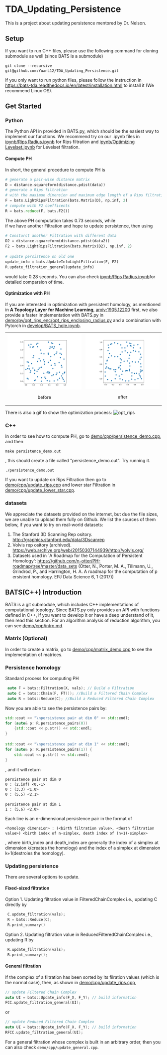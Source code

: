 # TDA_Updating_Persistence
This is a project about updating persistence mentored by Dr. Nelson.

## Setup
If you want to run C++ files, please use the following command for cloning submodule as well (since BATS is a submodule)
```
git clone --recursive git@github.com:YuanL12/TDA_Updating_Persistence.git
```

If you only want to run python files, please follow the instruction in https://bats-tda.readthedocs.io/en/latest/installation.html to install it (We recommend Linux OS).


## Get Started 
### Python
The Python API in provided in BATS.py, which should be the easiest way to implement our functions.
We recommend try on our .ipynb files in [ipynb/Rips Radius.ipynb](ipynb/Rips%20Radius.ipynb) for Rips filtration and [ipynb/Optimizing Levelset.ipynb](ipynb/Optimizing%20Levelset.ipynb) for Levelset filtration. 

#### Compute PH
In short, the general procedure to compute PH is
```Python
# generate a pair-wise distance matrix
D = distance.squareform(distance.pdist(data))
# generate a Rips filtration 
# with the maximun dimension and maximum edge length of a Rips filtration. 
F = bats.LightRipsFiltration(bats.Matrix(D), np.inf, 2)
# compute with F2 coefficents
R = bats.reduce(F, bats.F2())
```
The above PH computation takes 0.73 seconds, while  
if we have another Filtration and hope to update persistence, then using 
```Python
# Consturct another Filtration with different data
D2 = distance.squareform(distance.pdist(data2))
F2 = bats.LightRipsFiltration(bats.Matrix(D2), np.inf, 2)

# update persistence on old one
update_info = bats.UpdateInfoLightFiltration(F, F2)
R.update_filtration_general(update_info)
```
would take 0.28 seconds. You can also check [ipynb/Rips Radius.ipynb](ipynb/Rips%20Radius.ipynb)for detailed comparsion of time.

#### Optimization with PH
If you are interested in optimization with persistent homology, as mentioned in
 **A Topology Layer for Machine Learning**, [arxiv:1905.12200](https://arxiv.org/abs/1905.12200)
 first, we also provide a faster implementation with BATS.py in [demo/py/opt_rips_enc/opt_rips_enclosing_radius.py](demo/py/opt_rips_enc/opt_rips_enclosing_radius.py) and a combination with Pytorch in [develop/BATS_hole.ipynb](develop/BATS_hole.ipynb).


<table><tr>
<td> <img src="demo/py/opt_rips_enc/orginal_dataset_rips.png" alt="Orginial Datasets" style="width: 250px;"/> <p align = "center">
before
</p> </td> 
<td> <img src="demo/py/opt_rips_enc/optimized_dataset_rips.png" alt="Optimized Datasets" style="width: 250px;"/> <p align = "center">
after
</p> </td>
</tr></table>

There is also a gif to show the optimization process:
![opt_rips](develop/movie.gif)


### C++
In order to see how to compute PH, go to [demo/cpp/persistence_demo.cpp](demo/cpp/persistence_demo.cpp), and then 
```Terminal
make persistence_demo.out
```

, this should create a file called "persistence_demo.out". Try running it.
``` Terminal
./persistence_demo.out
```

If you want to update on Rips Filtration then go to [demo/cpp/update_rips.cpp](demo/cpp/update_rips.cpp) and lower star Filtration in [demo/cpp/update_lower_star.cpp](demo/cpp/update_rips.cpp).

### datasets
We appreciate the datasets provided on the internet, but due the file sizes, we are unable to upload them fully on Github. We list the sources of them below, if you want to try on real-world datasets:

1. The Stanford 3D Scanning Rep ository. http://graphics.stanford.edu/data/3Dscanrep
2. Volvis rep ository (archived). https://web.archive.org/web/20150307144939/http://volvis.org/
3. Datasets used in `A Roadmap for the Computation of Persistent Homology': https://github.com/n-otter/PH-roadmap/tree/master/data_sets (Otter, N., Porter, M. A., Tillmann, U., Grindrod, P., and Harrington, H. A. A roadmap for the computation of p ersistent homology. EPJ Data Science 6, 1 (2017))

## BATS(C++) Introduction
BATS is a git submodule, which includes C++ implementations of computational topology. Since BATS.py only provides an API with functions defined in C++, if you want to develop it or have a deep understand of it, then read this section. For an algorithm analysis of reduction algorithm, you can see [demo/cpp/intro.md](demo/cpp/intro.md).

### Matrix (Optional)
In order to create a matrix, go to [demo/cpp/matrix_demo.cpp](demo/cpp/matrix_demo.cpp) to see the implementation of matrices.


### Persistence homology
Standard process for computing PH
```C++ 
 auto F = bats::Filtration(X, vals); // Build a Filtration
 auto C = bats::Chain(F, FT()); //Build a Filtered Chain Complex
 auto R = bats::Reduce(C); //Build a Reduced Filtered Chain Complex
```

Now you are able to see the persistence pairs by:

```C++
std::cout << "\npersistence pair at dim 0" << std::endl;
for (auto& p: R.persistence_pairs(0)) 
    {std::cout << p.str() << std::endl;
}

std::cout << "\npersistence pair at dim 1" << std::endl;
for (auto& p: R.persistence_pairs(1)) {
    std::cout << p.str() << std::endl;
}
```
, and it will return 
```
persistence pair at dim 0
0 : (2,inf) <0,-1>
0 : (3,3) <1,0>
0 : (5,5) <2,1>

persistence pair at dim 1
1 : (5,6) <2,0>
```
Each line is an n-dimensional persistence pair in the format of 
```
<homology dimension> : (<birth filtration value>, <death filtration value>) <birth index of n-simplex, death index of (n+1)-simplex>
```
, where birth_index and death_index are generally the index of a simplex at dimension k(creates the homology) and the index of a simplex at dimension k+1(destroies the homology). 

### Updating persistence
There are several options to update.
#### Fixed-sized filtration 
Option 1. Updating filtration value in FilteredChainComplex 
i.e., updating C directly by 
```C++
 C.update_filtration(vals);
 R = bats::Reduce(C);
 R.print_summary()
```

Option 2. Updating filtration value in ReducedFilteredChainComplex 
i.e., updating R by
```C++
 R.update_filtration(vals);
 R.print_summary();
```

#### General filtration
If the complex of a filtration has been sorted by its filration values (which is the normal case), then, as shown in [demo/cpp/update_rips.cpp](demo/cpp/update_rips.cpp),

```C++
// update Filtered Chain Complex
auto UI = bats::Update_info(F_X, F_Y); // build information
FCC.update_filtration_general(UI);
```
or 
```C++
// update Reduced Filtered Chain Complex
auto UI = bats::Update_info(F_X, F_Y); // build information
RFCC.update_filtration_general(UI);
```

For a general filtration whose complex is built in an arbitrary order, then you can also check `demo/cpp/update_general.cpp`.

